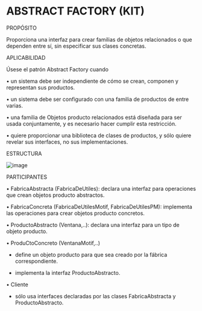 <h1>ABSTRACT FACTORY  (KIT)</h1>



PROPÓSITO

Proporciona una interfaz para crear familias de objetos relacionados o que dependen entre sí, sin especificar sus clases concretas.



APLICABILIDAD

Úsese el patrón Abstract Factory cuando

• un sistema debe ser independiente de cómo se crean, componen y representan sus productos.

• un sistema debe ser configurado con una familia de productos de entre varias.

• una familia de Objetos producto relacionados está diseñada para ser usada conjuntamente, y es necesario hacer cumplir esta restricción.

• quiere proporcionar una biblioteca de clases de productos, y sólo quiere revelar sus interfaces, no sus implementaciones.

ESTRUCTURA

![image](https://user-images.githubusercontent.com/52029674/198869542-e036341e-94af-4a9b-b112-de64528d10a6.png)

PARTICIPANTES

• FabricaAbstracta (FabricaDeUtiles):  declara una interfaz para operaciones que crean objetos producto abstractos.

• FabricaConcreta (FabricaDeUtilesMotif, FabricaDeUtilesPM): implementa las operaciones para crear objetos producto concretos.

• ProductoAbstracto (Ventana,..): declara una interfaz para un tipo de objeto producto.

• ProduCtoConcreto (VentanaMotif,..)

- define un objeto producto para que sea creado por la fábrica correspondiente.

- implementa la interfaz ProductoAbstracto.

• Cliente

- sólo usa interfaces declaradas por las clases FabricaAbstracta y ProductoAbstracto.



